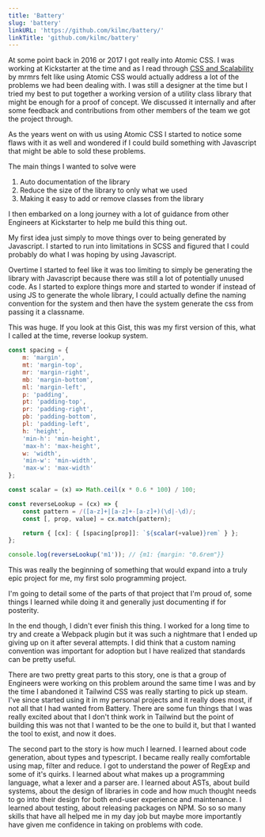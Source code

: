 ```yaml
---
title: 'Battery'
slug: 'battery'
linkURL: 'https://github.com/kilmc/battery/'
linkTitle: 'github.com/kilmc/battery'
---
```


At some point back in 2016 or 2017 I got really into Atomic CSS. I was working at Kickstarter at the time and as I read through [CSS and Scalability](https://mrmrs.cc/writing/scalable-css/) by mrmrs felt like using Atomic CSS would actually address a lot of the problems we had been dealing with. I was still a designer at the time but I tried my best to put together a working version of a utility class library that might be enough for a proof of concept. We discussed it internally and after some feedback and contributions from other members of the team we got the project through.

As the years went on with us using Atomic CSS I started to notice some flaws with it as well and wondered if I could build something with Javascript that might be able to sold these problems.

The main things I wanted to solve were

1. Auto documentation of the library
2. Reduce the size of the library to only what we used
3. Making it easy to add or remove classes from the library

I then embarked on a long journey with a lot of guidance from other Engineers at Kickstarter to help me build this thing out.

My first idea just simply to move things over to being generated by Javascript. I started to run into limitations in SCSS and figured that I could probably do what I was hoping by using Javascript.

Overtime I started to feel like it was too limiting to simply be generating the library with Javascript because there was still a lot of potentially unused code. As I started to explore things more and started to wonder if instead of using JS to generate the whole library, I could actually define the naming convention for the system and then have the system generate the css from passing it a classname.

This was huge. If you look at this Gist, this was my first version of this, what I called at the time, reverse lookup system.

```javascript
const spacing = {
	m: 'margin',
	mt: 'margin-top',
	mr: 'margin-right',
	mb: 'margin-bottom',
	ml: 'margin-left',
	p: 'padding',
	pt: 'padding-top',
	pr: 'padding-right',
	pb: 'padding-bottom',
	pl: 'padding-left',
	h: 'height',
	'min-h': 'min-height',
	'max-h': 'max-height',
	w: 'width',
	'min-w': 'min-width',
	'max-w': 'max-width'
};

const scalar = (x) => Math.ceil(x * 0.6 * 100) / 100;

const reverseLookup = (cx) => {
	const pattern = /([a-z]+|[a-z]+-[a-z]+)(\d|-\d)/;
	const [, prop, value] = cx.match(pattern);

	return { [cx]: { [spacing[prop]]: `${scalar(+value)}rem` } };
};

console.log(reverseLookup('m1')); // {m1: {margin: "0.6rem"}}
```

This was really the beginning of something that would expand into a truly epic project for me, my first solo programming project.

I'm going to detail some of the parts of that project that I'm proud of, some things I learned while doing it and generally just documenting if for posterity.

In the end though, I didn't ever finish this thing. I worked for a long time to try and create a Webpack plugin but it was such a nightmare that I ended up giving up on it after several attempts. I did think that a custom naming convention was important for adoption but I have realized that standards can be pretty useful.

There are two pretty great parts to this story, one is that a group of Engineers were working on this problem around the same time I was and by the time I abandoned it Tailwind CSS was really starting to pick up steam. I've since started using it in my personal projects and it really does most, if not all that I had wanted from Battery. There are some fun things that I was really excited about that I don't think work in Tailwind but the point of building this was not that I wanted to be the one to build it, but that I wanted the tool to exist, and now it does.

The second part to the story is how much I learned. I learned about code generation, about types and typescript. I became really really comfortable using map, filter and reduce. I got to understand the power of RegExp and some of it's quirks. I learned about what makes up a programming language, what a lexer and a parser are. I learned about ASTs, about build systems, about the design of libraries in code and how much thought needs to go into their design for both end-user experience and maintenance. I learned about testing, about releasing packages on NPM. So so so many skills that have all helped me in my day job but maybe more importantly have given me confidence in taking on problems with code.
